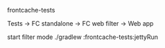 frontcache-tests

Tests -> FC standalone -> FC web filter -> Web app

start filter mode
./gradlew :frontcache-tests:jettyRun